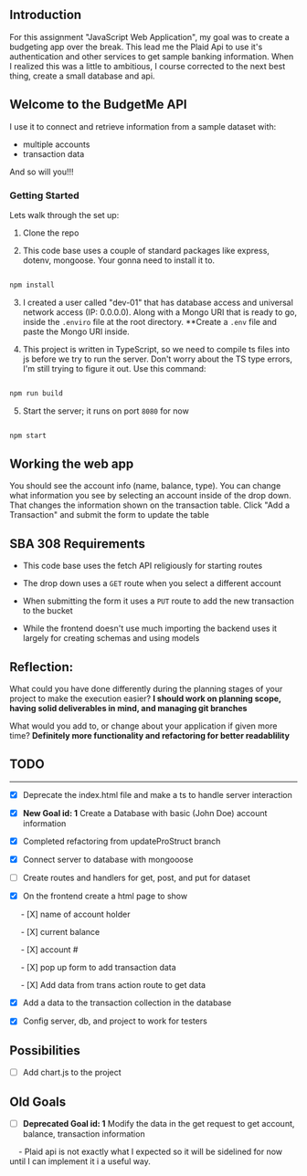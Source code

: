 ## Introduction

For this assignment "JavaScript Web Application", my goal was to create a budgeting app over the break. This lead me the Plaid Api to use it's authentication and other services to get sample banking information. When I realized this was a little to ambitious, I course corrected to the next best thing, create a small database and api.  

## Welcome to the BudgetMe API  

I use it to connect and retrieve information from a sample dataset with:
- multiple accounts
- transaction data

And so will you!!!

### Getting Started

  

Lets walk through the set up:

1. Clone the repo
  

2. This code base uses a couple of standard packages like express, dotenv, mongoose. Your gonna need to install it to.

```bash

npm install

```

3. I created a user called "dev-01" that has database access and universal network access (IP: 0.0.0.0). Along with a Mongo URI that is ready to go, inside the `.enviro` file at the root directory. **Create a `.env` file and paste the Mongo URI inside.

4. This project is written in TypeScript, so we need to compile ts files into js before we try to run the server. Don't worry about the TS type errors, I'm still trying to figure it out. Use this command:
```bash

npm run build

```

5. Start the server; it runs on port `8080` for now  

```bash

npm start

```

## Working the web app

You should see the account info (name, balance, type). You can change what information you see by selecting an account inside of the drop down. That changes the information shown on the transaction table. Click "Add a Transaction" and submit the form to update the table

## SBA 308 Requirements

- This code base uses the fetch API religiously for starting routes

- The drop down uses a `GET` route when you select a different account

- When submitting the form it uses a `PUT` route to add the new transaction to the bucket

- While the frontend doesn't use much importing the backend uses it largely for creating schemas and using models

## Reflection:


What could you have done differently during the planning stages of your project to make the execution easier? **I should work on planning scope, having solid deliverables in mind, and managing git branches**


What would you add to, or change about your application if given more time? **Definitely more functionality and refactoring for better readablility**

  
  

## TODO

---

- [X] Deprecate the index.html file and make a ts to handle server interaction

- [X] **New Goal id: 1** Create a Database with basic (John Doe) account information

- [X] Completed refactoring from updateProStruct branch

- [X] Connect server to database with mongooose

- [ ] Create routes and handlers for get, post, and put for dataset

- [X] On the frontend create a html page to show

     - [X] name of account holder

     - [X] current balance

     - [X] account #

     - [X] pop up form to add transaction data

     - [X] Add data from trans action route to get data

- [X] Add a data to the transaction collection in the database

- [X] Config server, db, and project to work for testers

  
  

## Possibilities

- [ ] Add chart.js to the project

  

## Old Goals

  

- [ ] **Deprecated Goal id: 1** Modify the data in the get request to get account, balance, transaction information

    - Plaid api is not exactly what I expected so it will be sidelined for now until I can implement it i a useful way.

